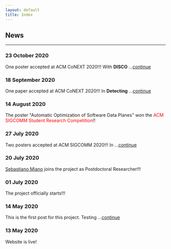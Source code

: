 ```yaml
---
layout: default
title: Index
---
```


## News
---  
### 23 October 2020
One poster accepted at ACM CoNEXT 2020!!! With **DISCO** ...[continue](_posts/2020-10-23-conext20poster.md)

### 18 September 2020
One paper accepted at ACM CoNEXT 2020!!! In **Detecting** ...[continue](_posts/2020-09-18-conext20.md)

### 14 August 2020
The poster "Automatic Optimization of Software Data Planes" won the <span style="color:red">ACM SIGCOMM Student Research Competition</span>!!

### 27 July 2020
Two posters accepted at ACM SIGCOMM 2020!!! In ...[continue](_posts/2020-07-27-2sigcommposters.md)

### 20 July 2020
[Sebastiano Miano](https://sebymiano.github.io/) joins the project as Postdoctoral Researcher!!!

### 01 July 2020
The project officially starts!!!

### 14 May 2020
This is the first post for this project. Testing ...[continue](_posts/2020-05-14-test-post.md)

### 13 May 2020
Website is live!

